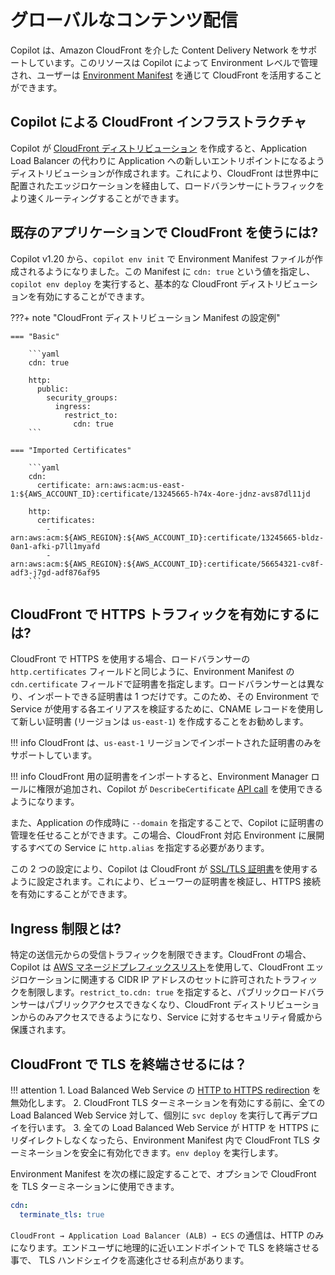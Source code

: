 # グローバルなコンテンツ配信

Copilot は、Amazon CloudFront を介した Content Delivery Network をサポートしています。このリソースは Copilot によって Environment レベルで管理され、ユーザーは [Environment Manifest](../manifest/environment.ja.md) を通じて CloudFront を活用することができます。

## Copilot による CloudFront インフラストラクチャ

Copilot が [CloudFront ディストリビューション](https://docs.aws.amazon.com/ja_jp/AmazonCloudFront/latest/DeveloperGuide/distribution-overview.html) を作成すると、Application Load Balancer の代わりに Application への新しいエントリポイントになるようディストリビューションが作成されます。これにより、CloudFront は世界中に配置されたエッジロケーションを経由して、ロードバランサーにトラフィックをより速くルーティングすることができます。

## 既存のアプリケーションで CloudFront を使うには?

Copilot v1.20 から、`copilot env init` で Environment Manifest ファイルが作成されるようになりました。この Manifest に `cdn: true` という値を指定し、`copilot env deploy` を実行すると、基本的な CloudFront ディストリビューションを有効にすることができます。

???+ note "CloudFront ディストリビューション Manifest の設定例"

    === "Basic"

        ```yaml
        cdn: true

        http:
          public:
            security_groups:
              ingress:
                restrict_to:
                  cdn: true
        ```
    
    === "Imported Certificates"

        ```yaml
        cdn:
          certificate: arn:aws:acm:us-east-1:${AWS_ACCOUNT_ID}:certificate/13245665-h74x-4ore-jdnz-avs87dl11jd

        http:
          certificates:
            - arn:aws:acm:${AWS_REGION}:${AWS_ACCOUNT_ID}:certificate/13245665-bldz-0an1-afki-p7ll1myafd
            - arn:aws:acm:${AWS_REGION}:${AWS_ACCOUNT_ID}:certificate/56654321-cv8f-adf3-j7gd-adf876af95
        ```

## CloudFront で HTTPS トラフィックを有効にするには?

CloudFront で HTTPS を使用する場合、ロードバランサーの `http.certificates` フィールドと同じように、Environment Manifest の `cdn.certificate` フィールドで証明書を指定します。ロードバランサーとは異なり、インポートできる証明書は 1 つだけです。このため、その Environment で Service が使用する各エイリアスを検証するために、CNAME レコードを使用して新しい証明書 (リージョンは `us-east-1`) を作成することをお勧めします。

!!! info
    CloudFront は、`us-east-1` リージョンでインポートされた証明書のみをサポートしています。

!!! info
    CloudFront 用の証明書をインポートすると、Environment Manager ロールに権限が追加され、Copilot が `DescribeCertificate` [API call](https://docs.aws.amazon.com/ja_jp/acm/latest/APIReference/API_DescribeCertificate.html) を使用できるようになります。

また、Application の作成時に `--domain` を指定することで、Copilot に証明書の管理を任せることができます。この場合、CloudFront 対応 Environment に展開するすべての Service に `http.alias` を指定する必要があります。

この 2 つの設定により、Copilot は CloudFront が [SSL/TLS 証明書](https://docs.aws.amazon.com/ja_jp/AmazonCloudFront/latest/DeveloperGuide/using-https-alternate-domain-names.html)を使用するように設定されます。これにより、ビューワーの証明書を検証し、HTTPS 接続を有効にすることができます。

## Ingress 制限とは?

特定の送信元からの受信トラフィックを制限できます。CloudFront の場合、Copilot は [AWS マネージドプレフィックスリスト](https://docs.aws.amazon.com/ja_jp/vpc/latest/userguide/working-with-aws-managed-prefix-lists.html)を使用して、CloudFront エッジロケーションに関連する CIDR IP アドレスのセットに許可されたトラフィックを制限します。`restrict_to.cdn: true` を指定すると、パブリックロードバランサーはパブリックアクセスできなくなり、CloudFront ディストリビューションからのみアクセスできるようになり、Service に対するセキュリティ脅威から保護されます。

## CloudFront で TLS を終端させるには？

!!! attention
    1. Load Balanced Web Service の [HTTP to HTTPS redirection](../../manifest/lb-web-service/#http-redirect-to-https) を無効化します。
    2. CloudFront TLS ターミネーションを有効にする前に、全ての Load Balanced Web Service 対して、個別に `svc deploy` を実行して再デプロイを行います。
    3. 全ての Load Balanced Web Service が HTTP を HTTPS にリダイレクトしなくなったら、Environment Manifest 内で CloudFront TLS ターミネーションを安全に有効化できます。`env deploy` を実行します。


Environment Manifest を次の様に設定することで、オプションで CloudFront を TLS ターミネーションに使用できます。

```yaml
cdn:
  terminate_tls: true
```

`CloudFront → Application Load Balancer (ALB) → ECS` の通信は、HTTP のみになります。エンドユーザに地理的に近いエンドポイントで TLS を終端させる事で、 TLS ハンドシェイクを高速化させる利点があります。
